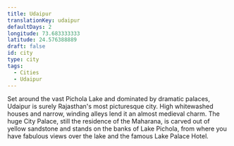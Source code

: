 ```yaml
---
title: Udaipur
translationKey: udaipur
defaultDays: 2
longitude: 73.683333333
latitude: 24.576388889
draft: false
id: city
type: city
tags:
  - Cities
  - Udaipur
---
```

Set around the vast Pichola Lake and dominated by dramatic palaces, Udaipur is surely Rajasthan's most picturesque city. High whitewashed houses and narrow, winding alleys lend it an almost medieval charm. The huge City Palace, still the residence of the Maharana, is carved out of yellow sandstone and stands on the banks of Lake  Pichola, from where you have fabulous views over the lake and the famous Lake Palace Hotel.